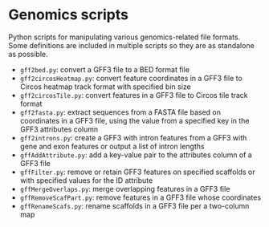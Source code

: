 # Genomics scripts
Python scripts for manipulating various genomics-related file formats. \
Some definitions are included in multiple scripts so they are as standalone
as possible.

* `gff2bed.py`: convert a GFF3 file to a BED format file
* `gff2circosHeatmap.py`: convert feature coordinates in a GFF3 file to Circos heatmap track format with specified bin size
* `gff2circosTile.py`: convert features in a GFF3 file to Circos tile track format
* `gff2fasta.py`: extract sequences from a FASTA file based on coordinates in a GFF3 file, using the value from a specified key in the GFF3 attributes column
* `gff2introns.py`: create a GFF3 with intron features from a GFF3 with gene and exon features or output a list of intron lengths
* `gffAddAttribute.py`: add a key-value pair to the attributes column of a GFF3 file
* `gffFilter.py`: remove or retain GFF3 features on specified scaffolds or with specified values for the ID attribute
* `gffMergeOverlaps.py`: merge overlapping features in a GFF3 file
* `gffRemoveScafPart.py`: remove features in a GFF3 file whose coordinates
* `gffRenameScafs.py`: rename scaffolds in a GFF3 file per a two-column map
